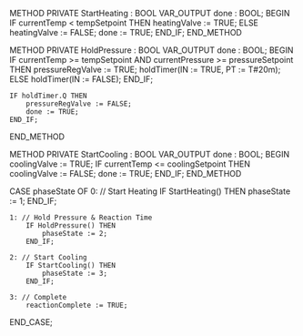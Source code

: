 METHOD PRIVATE StartHeating : BOOL
VAR_OUTPUT done : BOOL;
BEGIN
    IF currentTemp < tempSetpoint THEN
        heatingValve := TRUE;
    ELSE
        heatingValve := FALSE;
        done := TRUE;
    END_IF;
END_METHOD

METHOD PRIVATE HoldPressure : BOOL
VAR_OUTPUT done : BOOL;
BEGIN
    IF currentTemp >= tempSetpoint AND currentPressure >= pressureSetpoint THEN
        pressureRegValve := TRUE;
        holdTimer(IN := TRUE, PT := T#20m);
    ELSE
        holdTimer(IN := FALSE);
    END_IF;

    IF holdTimer.Q THEN
        pressureRegValve := FALSE;
        done := TRUE;
    END_IF;
END_METHOD

METHOD PRIVATE StartCooling : BOOL
VAR_OUTPUT done : BOOL;
BEGIN
    coolingValve := TRUE;
    IF currentTemp <= coolingSetpoint THEN
        coolingValve := FALSE;
        done := TRUE;
    END_IF;
END_METHOD


CASE phaseState OF
    0: // Start Heating
        IF StartHeating() THEN
            phaseState := 1;
        END_IF;

    1: // Hold Pressure & Reaction Time
        IF HoldPressure() THEN
            phaseState := 2;
        END_IF;

    2: // Start Cooling
        IF StartCooling() THEN
            phaseState := 3;
        END_IF;

    3: // Complete
        reactionComplete := TRUE;
END_CASE;
